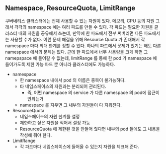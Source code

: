 ## Namespace, ResourceQuota, LimitRange

쿠버네티스 클러스터에는 전체 사용할 수 있는 자원이 있다.
메모리, CPU 등의 자원
그래서 각각의 namespace 에는 여러 파드를 만들 수 있다.
각 파드는 필요한 자원을 클러스터 내의 자원을 공유해서 쓰는데, 만약에 한 파드에서 전부 써버리면 다른 파드에서는 사용할 수가 없다.
이런 문제 해결을 위해 Resource Quota 가 존재해서 각 namespace 마다 최대 한계를 정할 수 있다.
하나의 파드에서 문제가 있기는 해도 다른 namespace 에서의 문제는 없다.
근데 한 파드에서 너무 사용량을 크게 하면 그 namepspace 에 들어갈 수 없는데, limitRange 를 통해 한 pod 가 namespace 에 들어가도록 제한 가능
파드 뿐 아니라 클러스터에도 가능하다.

- namespace
    - 한 namespace 내에서 pod 의 이름은 중복이 불가능하다.
    - 타 네임스페이스의 자원과는 분리되어 관리된다.
        - 즉, 어떤 namespace 의 service 가 다른 namespace 의 pod에 접근이 안되는거
    - namespace 를 지우면 그 내부의 자원들이 다 지워진다.
- ResourceQuota
    - 네임스페이스의 자원 한계를 설정
    - 제한하고 싶은 자원을 적어서 설정 가능
    - ResourceQuota 에 제한된 것을 만들어 줬다면 내부의 pod 들에도 그 내용을 작성해 줘야 한다.
- LimitRange
    - 각 파드마다 네임스페이스에 들어올 수 있는지 자원을 체크해 준다.
